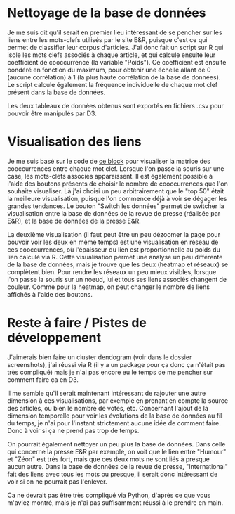 # Nettoyage de la base de données

Je me suis dit qu'il serait en premier lieu intéressant de se pencher sur les liens entre les mots-clefs utilisés par le site E&R, puisque c'est ce qui permet de classifier leur corpus d'articles. J'ai donc fait un script sur R qui isole les mots clefs associés à chaque article, et qui calcule ensuite leur coefficient de cooccurrence (la variable "Poids"). Ce coefficient est ensuite pondéré en fonction du maximum, pour obtenir une échelle allant de 0 (aucune corrélation) à 1 (la plus haute corrélation de la base de données). Le script calcule également la fréquence individuelle de chaque mot clef présent dans la base de données.

Les deux tableaux de données obtenus sont exportés en fichiers .csv pour pouvoir être manipulés par D3.

# Visualisation des liens

Je me suis basé sur le code de [ce block](http://bl.ocks.org/tjdecke/5558084) pour visualiser la matrice des cooccurrences entre chaque mot clef. Lorsque l'on passe la souris sur une case, les mots-clefs associés apparaissent. Il est également possible à l'aide des boutons présents de choisir le nombre de cooccurrences que l'on souhaite visualiser. Là j'ai choisi un peu arbitrairement que le "top 50" était la meilleure visualisation, puisque l'on commence déjà à voir se dégager les grandes tendances.
Le bouton "Switch les données" permet de switcher la visualisation entre la base de données de la revue de presse (réalisée par E&R), et la base de données de la presse E&R.

La deuxième visualisation (il faut peut être un peu dézoomer la page pour pouvoir voir les deux en même temps) est une visualisation en réseau de ces cooccurrences, où l'épaisseur du lien est proportionnelle au poids du lien calculé via R. Cette visualisation permet une analyse un peu différente de la base de données, mais je trouve que les deux (heatmap et réseaux) se complètent bien. Pour rendre les réseaux un peu mieux visibles, lorsque l'on passe la souris sur un noeud, lui et tous ses liens associés changent de couleur. Comme pour la heatmap, on peut changer le nombre de liens affichés à l'aide des boutons.

# Reste à faire / Pistes de développement

J'aimerais bien faire un cluster dendogram (voir dans le dossier screenshots), j'ai réussi via R (il y a un package pour ça donc ça n'était pas très compliqué) mais je n'ai pas encore eu le temps de me pencher sur comment faire ça en D3.

Il me semble qu'il serait maintenant intéressant de rajouter une autre dimension à ces visualisations, par exemple en prenant en compte la source des articles, ou bien le nombre de votes, etc. Concernant l'ajout de la dimension temporelle pour voir les évolutions de la base de données au fil du temps, je n'ai pour l'instant strictement aucune idée de comment faire. Donc à voir si ça ne prend pas trop de temps.

On pourrait également nettoyer un peu plus la base de données. Dans celle qui concerne la presse E&R par exemple, on voit que le lien entre "Humour" et "Zéon" est très fort, mais que ces deux mots ne sont liés à presque aucun autre. Dans la base de données de la revue de presse, "International" fait des liens avec tous les mots ou presque, il serait donc intéressant de voir si on ne pourrait pas l'enlever.

Ca ne devrait pas être très compliqué via Python, d'après ce que vous m'aviez montré, mais je n'ai pas suffisamment réussi à le prendre en main.
